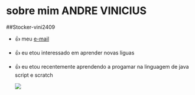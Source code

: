 # sobre mim **ANDRE VINICIUS**
##Stocker-vini2409
- :+1: meu [e-mail](andre.brecher@escola.pr.gov.br)
- :+1: eu etou interessado em aprender novas liguas
- :+1: eu etou recentemente aprendendo a progamar na linguagem de java script e scratch

 
  ![](https://media3.giphy.com/media/ltIFdjNAasOwVvKhvx/200w.gif?cid=6c09b9526d7vfwpezbavflccgyrm8mby23qg9jm30ymkalcv&ep=v1_gifs_search&rid=200w.gif&ct=g)
  
